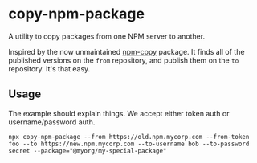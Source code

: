 # copy-npm-package

A utility to copy packages from one NPM server to another.

Inspired by the now unmaintained [npm-copy](https://github.com/goodeggs/npm-copy) package. It finds all of the published versions on the `from` repository, and publish them on the `to` repository.  It's that easy.

## Usage

The example should explain things. We accept either token auth or username/password auth.

```
npx copy-npm-package --from https://old.npm.mycorp.com --from-token foo --to https://new.npm.mycorp.com --to-username bob --to-password secret --package="@myorg/my-special-package"
```
